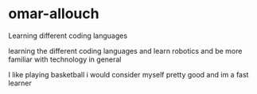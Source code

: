 # omar-allouch

Learning different coding languages

learning the different coding languages and learn robotics and be more familiar with technology in general

I like playing basketball i would consider myself pretty good and im a fast learner

